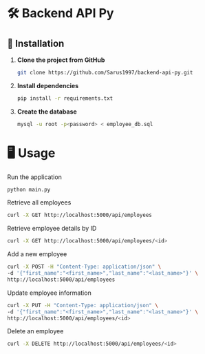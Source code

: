 # 🛠️ Backend API Py

## 🚀 Installation

1. **Clone the project from GitHub**

   ```bash
   git clone https://github.com/Sarus1997/backend-api-py.git
   ```

2. **Install dependencies**

   ```bash
   pip install -r requirements.txt
   ```

3. **Create the database**

   ```bash
   mysql -u root -p<password> < employee_db.sql
   ```

# 🖥️ Usage

Run the application

   ```bash
   python main.py
   ```

Retrieve all employees

   ```bash
curl -X GET http://localhost:5000/api/employees
   ```

Retrieve employee details by ID

   ```bash
curl -X GET http://localhost:5000/api/employees/<id>
   ```

Add a new employee

   ```bash
curl -X POST -H "Content-Type: application/json" \
-d '{"first_name":"<first_name>","last_name":"<last_name>"}' \
http://localhost:5000/api/employees

   ```

Update employee information

   ```bash
curl -X PUT -H "Content-Type: application/json" \
-d '{"first_name":"<first_name>","last_name":"<last_name>"}' \
http://localhost:5000/api/employees/<id>
   ```

Delete an employee

   ```bash
curl -X DELETE http://localhost:5000/api/employees/<id>
   ```
